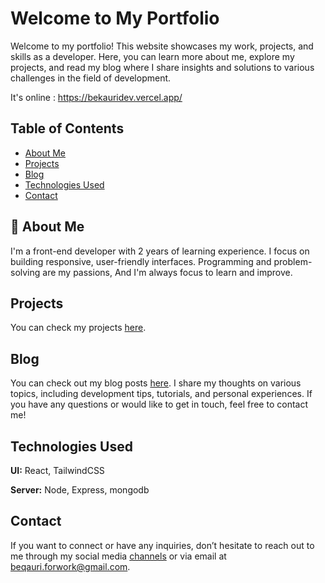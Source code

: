
# Welcome to My Portfolio

Welcome to my portfolio! This website showcases my work, projects, and skills as a developer. Here, you can learn more about me, explore my projects, and read my blog where I share insights and solutions to various challenges in the field of development.


It's online : 
https://bekauridev.vercel.app/

## Table of Contents

- [About Me](#about-me)
- [Projects](#projects)
- [Blog](#blog)
- [Technologies Used](#technologies-used)
- [Contact](#contact)
## 🚀 About Me
I'm a front-end developer with 2 years of learning experience. I focus on building responsive, user-friendly interfaces. Programming and problem-solving are my passions, And I'm always focus to learn and improve.


## Projects
You can check my projects  [here](https://bekauridev.vercel.app/projects). 
## Blog
You can check out my blog posts [here](https://bekauridev.vercel.app/blog). I share my thoughts on various topics, including development tips, tutorials, and personal experiences. If you have any questions or would like to get in touch, feel free to contact me!
## Technologies Used

**UI:** React, TailwindCSS

**Server:** Node, Express, mongodb

## Contact 

If you want to connect or have any inquiries, don’t hesitate to reach out to me through my social media [channels](https://www.linkedin.com/in/giorgi-bekauri-8ba974228/) or via email at beqauri.forwork@gmail.com. 

